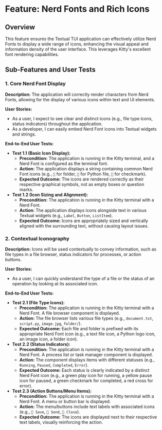 # Feature: Nerd Fonts and Rich Icons

## Overview

This feature ensures the Textual TUI application can effectively utilize Nerd Fonts to display a wide range of icons, enhancing the visual appeal and information density of the user interface. This leverages Kitty's excellent font rendering capabilities.

## Sub-Features and User Tests

### 1. Core Nerd Font Display

**Description:** The application will correctly render characters from Nerd Fonts, allowing for the display of various icons within text and UI elements.

**User Stories:**
- As a user, I expect to see clear and distinct icons (e.g., file type icons, status indicators) throughout the application.
- As a developer, I can easily embed Nerd Font icons into Textual widgets and strings.

**End-to-End User Tests:**
- **Test 1.1 (Basic Icon Display):**
    - **Precondition:** The application is running in the Kitty terminal, and a Nerd Font is configured as the terminal font.
    - **Action:** The application displays a string containing common Nerd Font icons (e.g., `` for folder, `` for Python file, `` for checkmark).
    - **Expected Outcome:** The icons are rendered correctly as their respective graphical symbols, not as empty boxes or question marks.
- **Test 1.2 (Icon Sizing and Alignment):**
    - **Precondition:** The application is running in the Kitty terminal with a Nerd Font.
    - **Action:** The application displays icons alongside text in various Textual widgets (e.g., `Label`, `Button`, `ListItem`).
    - **Expected Outcome:** Icons are appropriately sized and vertically aligned with the surrounding text, without causing layout issues.

### 2. Contextual Iconography

**Description:** Icons will be used contextually to convey information, such as file types in a file browser, status indicators for processes, or action buttons.

**User Stories:**
- As a user, I can quickly understand the type of a file or the status of an operation by looking at its associated icon.

**End-to-End User Tests:**
- **Test 2.1 (File Type Icons):**
    - **Precondition:** The application is running in the Kitty terminal with a Nerd Font. A file browser component is displayed.
    - **Action:** The file browser lists various file types (e.g., `document.txt`, `script.py`, `image.jpg`, `folder/`).
    - **Expected Outcome:** Each file and folder is prefixed with its appropriate Nerd Font icon (e.g., a text file icon, a Python logo icon, an image icon, a folder icon).
- **Test 2.2 (Status Indicators):**
    - **Precondition:** The application is running in the Kitty terminal with a Nerd Font. A process list or task manager component is displayed.
    - **Action:** The component displays items with different statuses (e.g., `Running`, `Paused`, `Completed`, `Error`).
    - **Expected Outcome:** Each status is clearly indicated by a distinct Nerd Font icon (e.g., a green play icon for running, a yellow pause icon for paused, a green checkmark for completed, a red cross for error).
- **Test 2.3 (Action Buttons/Menu Items):**
    - **Precondition:** The application is running in the Kitty terminal with a Nerd Font. A menu or button bar is displayed.
    - **Action:** The menu/buttons include text labels with associated icons (e.g., ` Save`, ` Send`, ` Close`).
    - **Expected Outcome:** The icons are displayed next to their respective text labels, visually reinforcing the action.
